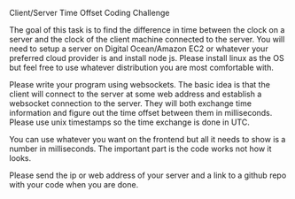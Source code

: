 Client/Server Time Offset Coding Challenge

The goal of this task is to find the difference in time between the clock on a server and the clock of the client machine connected to the server. You will need to setup a server on Digital Ocean/Amazon EC2 or whatever your preferred cloud provider is and install node js. Please install linux as the OS but feel free to use whatever distribution you are most comfortable with.

Please write your program using websockets. The basic idea is that the client will connect to the server at some web address and establish a websocket connection to the server. They will both exchange time information and figure out the time offset between them in milliseconds. Please use unix timestamps so the time exchange is done in UTC.

You can use whatever you want on the frontend but all it needs to show is a number in milliseconds. The important part is the code works not how it looks.

Please send the ip or web address of your server and a link to a github repo with your code when you are done.
